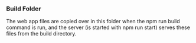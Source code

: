 ### Build Folder

The web app files are copied over in this folder when the npm run build command is run, and the server (is started with npm run start) serves these files from the build directory.
